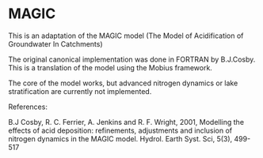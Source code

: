 # MAGIC

This is an adaptation of the MAGIC model (The Model of Acidification of Groundwater In Catchments)

The original canonical implementation was done in FORTRAN by B.J.Cosby. This is a translation of the model using the Mobius framework.

The core of the model works, but advanced nitrogen dynamics or lake stratification are currently not implemented.


References:

B.J Cosby, R. C. Ferrier, A. Jenkins and R. F. Wright, 2001, Modelling the effects of acid deposition: refinements, adjustments and inclusion of nitrogen dynamics in the MAGIC model. Hydrol. Earth Syst. Sci, 5(3), 499-517

